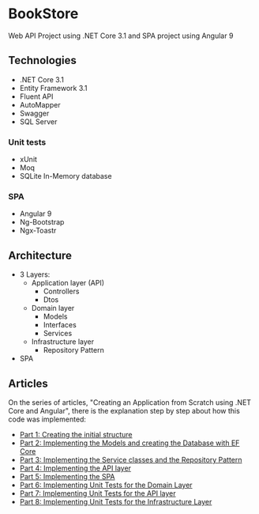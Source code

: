 # BookStore
Web API Project using .NET Core 3.1 and SPA project using Angular 9

## Technologies
- .NET Core 3.1
- Entity Framework 3.1
- Fluent API
- AutoMapper
- Swagger
- SQL Server

### Unit tests
- xUnit
- Moq
- SQLite In-Memory database

### SPA
- Angular 9
- Ng-Bootstrap
- Ngx-Toastr

## Architecture
- 3 Layers:
  - Application layer (API)
    - Controllers
    - Dtos
  - Domain layer
    - Models
    - Interfaces
    - Services
  - Infrastructure layer
    - Repository Pattern
- SPA

## Articles
On the series of articles, "Creating an Application from Scratch using .NET Core and Angular", there is the explanation step by step about how this code was implemented:
- [Part 1: Creating the initial structure](https://henriquesd.medium.com/creating-an-application-from-scratch-using-net-core-and-angular-part-1-d1c66733c57d)
- [Part 2: Implementing the Models and creating the Database with EF Core](https://henriquesd.medium.com/creating-an-application-from-scratch-using-net-core-and-angular-part-2-95e67eebadde)
- [Part 3: Implementing the Service classes and the Repository Pattern](https://henriquesd.medium.com/creating-an-application-from-scratch-using-net-core-and-angular-part-3-e3c42cd9cc01)
- [Part 4: Implementing the API layer](https://henriquesd.medium.com/creating-an-application-from-scratch-using-net-core-and-angular-part-4-8718e3f529aa)
- [Part 5: Implementing the SPA](https://henriquesd.medium.com/creating-an-application-from-scratch-using-net-core-and-angular-part-5-ab1ac4cd5609)
- [Part 6: Implementing Unit Tests for the Domain Layer](https://henriquesd.medium.com/creating-an-application-from-scratch-using-net-core-and-angular-part-6-76daa358db41)
- [Part 7: Implementing Unit Tests for the API layer](https://henriquesd.medium.com/creating-an-application-from-scratch-using-net-core-and-angular-part-7-8b7f77772b36)
- [Part 8: Implementing Unit Tests for the Infrastructure Layer](https://henriquesd.medium.com/creating-an-application-from-scratch-using-net-core-and-angular-part-8-85018dc84429)
